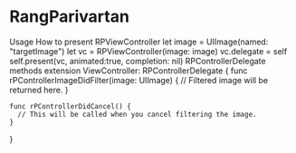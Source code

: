 # RangParivartan

Usage
How to present RPViewController
let image = UIImage(named: "targetImage")
let vc = RPViewController(image: image)
vc.delegate = self
self.present(vc, animated:true, completion: nil)
RPControllerDelegate methods
extension ViewController: RPControllerDelegate {
    func rPControllerImageDidFilter(image: UIImage) {
      // Filtered image will be returned here.
    }

    func rPControllerDidCancel() {
      // This will be called when you cancel filtering the image.
    }
}
